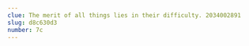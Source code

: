 ```yaml
---
clue: The merit of all things lies in their difficulty. 2034002891
slug: d8c630d3
number: 7c
---
```

